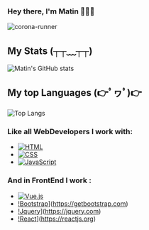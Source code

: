 ### Hey there, I'm Matin 🙋🏻‍♂️
![corona-runner](https://user-images.githubusercontent.com/69871290/124500350-d87fee00-ddd4-11eb-910e-fa8ee941d8c0.gif)

##  My Stats (┬┬﹏┬┬) 
![Matin's GitHub stats](https://github-readme-stats.vercel.app/api?username=MatinDehghanian&count_private=true&show_icons=true&theme=dark)


## My top Languages (👉ﾟヮﾟ)👉
![Top Langs](https://github-readme-stats.vercel.app/api/top-langs/?username=MatinDehghanian&theme=dark)

### Like all WebDevelopers I work with:
- [![HTML](https://img.shields.io/badge/-HTML-%232c3e50?style=for-the-badge&logo=html5)](https://html.com)
- [![CSS](https://img.shields.io/badge/CSS3-1572B6?style=for-the-badge&logo=css3&logoColor=white)](https://www.w3.org)
- [![JavaScript](https://img.shields.io/badge/JavaScript-323330?style=for-the-badge&logo=javascript&logoColor=F7DF1E)](https://nodejs.org)
 
### And in FrontEnd I work :
- [![Vue.js](https://img.shields.io/badge/Vue.js-35495E?style=for-the-badge&logo=vue.js&logoColor=4FC08D)](https://vuejs.org)
- [!Bootstrap](https://img.shields.io/badge/Bootstrap-563D7C?style=for-the-badge&logo=bootstrap&logoColor=whit)](https://getbootstrap.com)
- [!Jquery](https://img.shields.io/badge/jQuery-0769AD?style=for-the-badge&logo=jquery&logoColor=white)](https://jquery.com)
- [!React](https://img.shields.io/badge/React-20232A?style=for-the-badge&logo=react&logoColor=61DAFB)](https://reactjs.org)

